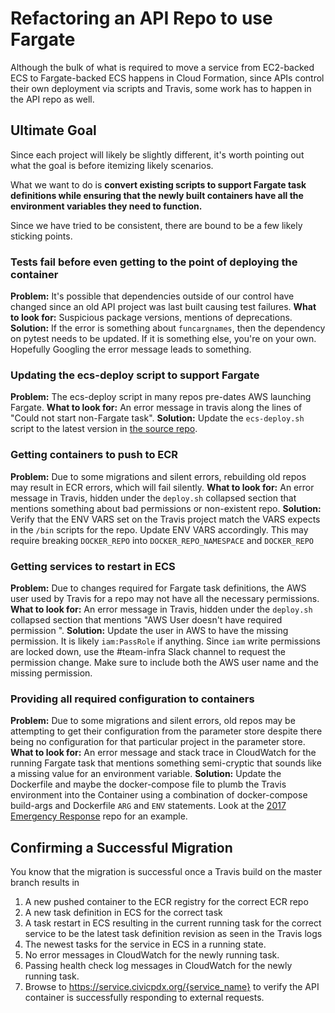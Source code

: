 # Refactoring an API Repo to use Fargate

Although the bulk of what is required to move a service from EC2-backed ECS to Fargate-backed ECS happens in Cloud Formation, since APIs control their own deployment via scripts and Travis, some work has to happen in the API repo as well.

## Ultimate Goal

Since each project will likely be slightly different, it's worth pointing out what the goal is before itemizing likely scenarios.

What we want to do is **convert existing scripts to support Fargate task definitions while ensuring that the newly built containers have all the environment variables they need to function.**

Since we have tried to be consistent, there are bound to be a few likely sticking points.

### Tests fail before even getting to the point of deploying the container

**Problem:** It's possible that dependencies outside of our control have changed since an old API project was last built causing test failures.
**What to look for:** Suspicious package versions, mentions of deprecations.
**Solution:** If the error is something about `funcargnames`, then the dependency on pytest needs to be updated. If it is something else, you're on your own. Hopefully Googling the error message leads to something.

### Updating the ecs-deploy script to support Fargate

**Problem:** The ecs-deploy script in many repos pre-dates AWS launching Fargate.
**What to look for:** An error message in travis along the lines of "Could not start non-Fargate task".
**Solution:** Update the `ecs-deploy.sh` script to the latest version in [the source repo](https://github.com/silinternational/ecs-deploy/blob/3.6.0/ecs-deploy).

### Getting containers to push to ECR

**Problem:** Due to some migrations and silent errors, rebuilding old repos may result in ECR errors, which will fail silently.
**What to look for:** An error message in Travis, hidden under the `deploy.sh` collapsed section that mentions something about bad permissions or non-existent repo.
**Solution:** Verify that the ENV VARS set on the Travis project match the VARS expects in the `/bin` scripts for the repo. Update ENV VARS accordingly. This may require breaking `DOCKER_REPO` into `DOCKER_REPO_NAMESPACE` and `DOCKER_REPO`

### Getting services to restart in ECS

**Problem:** Due to changes required for Fargate task definitions, the AWS user used by Travis for a repo may not have all the necessary permissions.
**What to look for:** An error message in Travis, hidden under the `deploy.sh` collapsed section that mentions "AWS User <user> doesn't have required permission <permission>".
**Solution:** Update the user in AWS to have the missing permission. It is likely `iam:PassRole` if anything. Since `iam` write permissions are locked down, use the #team-infra Slack channel to request the permission change. Make sure to include both the AWS user name and the missing permission.

### Providing all required configuration to containers

**Problem:** Due to some migrations and silent errors, old repos may be attempting to get their configuration from the parameter store despite there being no configuration for that particular project in the parameter store.
**What to look for:** An error message and stack trace in CloudWatch for the running Fargate task that mentions something semi-cryptic that sounds like a missing value for an environment variable.
**Solution:** Update the Dockerfile and maybe the docker-compose file to plumb the Travis environment into the Container using a combination of docker-compose build-args and Dockerfile `ARG` and `ENV` statements. Look at the [2017 Emergency Response](https://github.com/hackoregon/emergency-response-backend) repo for an example.

## Confirming a Successful Migration

You know that the migration is successful once a Travis build on the master branch results in

1. A new pushed container to the ECR registry for the correct ECR repo
2. A new task definition in ECS for the correct task
3. A task restart in ECS resulting in the current running task for the correct service to be the latest task definition revision as seen in the Travis logs
4. The newest tasks for the service in ECS in a running state.
5. No error messages in CloudWatch for the newly running task.
6. Passing health check log messages in CloudWatch for the newly running task.
7. Browse to https://service.civicpdx.org/{service_name} to verify the API container is successfully responding to external requests.
